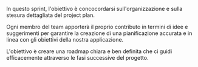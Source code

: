 In questo sprint, l'obiettivo è concocordarsi sull'organizzazione e sulla stesura dettagliata del project plan. 

Ogni membro del team apporterà il proprio contributo in termini di idee e suggerimenti per garantire la creazione di una pianificazione accurata e in linea con gli obiettivi della nostra applicazione. 

L'obiettivo è creare una roadmap chiara e ben definita che ci guidi efficacemente attraverso le fasi successive del progetto.
